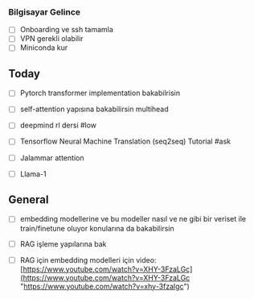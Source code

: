 ### Bilgisayar Gelince
- [ ] Onboarding ve ssh tamamla
- [ ] VPN gerekli olabilir
- [ ] Miniconda kur

## Today
- [ ] Pytorch transformer implementation bakabilrisin
- [ ] self-attention yapısına bakabilirsin multihead
- [ ] deepmind rl dersi #low
- [ ] Tensorflow Neural Machine Translation (seq2seq) Tutorial #ask
- [ ] Jalammar attention
- [ ] Llama-1


## General 
- [ ] embedding modellerine ve bu modeller nasıl ve ne gibi bir veriset ile train/finetune oluyor konularına da bakabilirsin
- [ ]  RAG işleme yapılarına bak
- [ ] RAG için embedding modelleri için video: [https://www.youtube.com/watch?v=XHY-3FzaLGc](https://www.youtube.com/watch?v=XHY-3FzaLGc "https://www.youtube.com/watch?v=xhy-3fzalgc")


